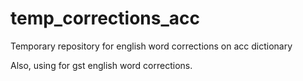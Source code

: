 # temp_corrections_acc
Temporary repository for english word corrections on acc dictionary

Also, using for gst english word corrections.

